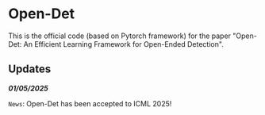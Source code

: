 # Open-Det
This is the official code (based on Pytorch framework) for the paper "Open-Det: An Efficient Learning Framework for Open-Ended Detection".


## Updates


***01/05/2025***

`News`: Open-Det has been accepted to ICML 2025!
